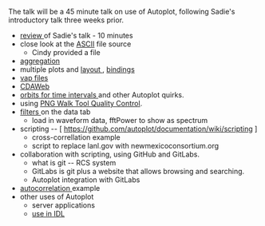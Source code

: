 The talk will be a 45 minute talk on use of Autoplot, following Sadie's introductory talk three weeks prior.
* [ review ](review.md) of Sadie's talk - 10 minutes
* close look at the [ASCII](ascii.md) file source
  - Cindy provided a file
* [ aggregation ](aggregation.md)
* multiple plots and [ layout ](layout.md), [ bindings ](bindings.md)
* [ vap files ](vapfiles.md)
* [ CDAWeb ](cdaweb.md)
* [ orbits for time intervals ](orbitsTimeRangeQuirks.md) and other Autoplot quirks.
* using [ PNG Walk Tool Quality Control](pngwalkQualityControl.md).
* [ filters ](filterProcesses.md) on the data tab
  - load in waveform data, fftPower to show as spectrum
* scripting -- [ https://github.com/autoplot/documentation/wiki/scripting ]
  - cross-correllation example
  - script to replace lanl.gov with newmexicoconsortium.org
* collaboration with scripting, using GitHub and GitLabs.
  - what is git -- RCS system
  - GitLabs is git plus a website that allows browsing and searching.
  - Autoplot integration with GitLabs
* [ autocorrelation ](scripting.md) example
* other uses of Autoplot
  - server applications
  - [ use in IDL ](interoperability.md)
